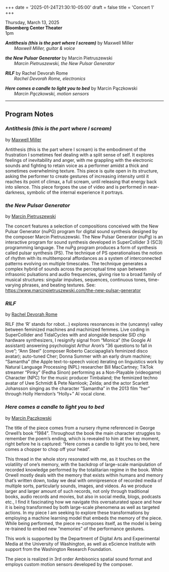 
+++
date = '2025-01-24T21:30:10-05:00'
draft = false
title = 'Concert 1'
+++

Thursday, March 13, 2025  
**Bloomberg Center Theater**  
1pm  

***Antithesis (this is the part where I scream)*** by Maxwell Miller  
&emsp;&emsp;*Maxwell Miller, guitar & voice*  



***the New Pulsar Generator*** by Marcin Pietruszewski  
&emsp;&emsp;*Marcin Pietruszewski, the New Pulsar Generator*  



***RILF*** by Rachel Devorah Rome  
&emsp;&emsp;*Rachel Devorah Rome, electronics*  



***Here comes a candle to light you to bed*** by Marcin Pączkowski  
&emsp;&emsp;*Marcin Pączkowski, motion sensors*  

---

## Program Notes

### *Antithesis (this is the part where I scream)*

by [Maxwell Miller](/bios/#maxwell-miller)

Antithesis (this is the part where I scream) is the embodiment of the frustration I sometimes feel dealing with a split sense of self. It explores feelings of inevitability and anger, with me grappling with the electronic sounds and fighting to retain voice as a performer amidst a thick and sometimes overwhelming texture. This piece is quite open in its structure, asking the performer to create gestures of increasing intensity until it reaches its point of climax, a full scream, until releasing that energy back into silence. This piece forgoes the use of video and is performed in near-darkness, symbolic of the internal experience it portrays.

### *the New Pulsar Generator*

by [Marcin Pietruszewski](/bios/#marcin-pietruszewski)

The concert features a selection of compositions conceived with the New Pulsar Generator (nuPG) program for digital sound synthesis designed by the composer Marcin Pietruszewski. The New Pulsar Generator (nuPg) is an interactive program for sound synthesis developed in SuperCollider 3 (SC3) programming language. The nuPg program produces a form of synthesis called pulsar synthesis (PS). The technique of PS operationalises the notion of rhythm with its multitemporal affordances as a system of interconnected patterns evolving on multiple timescales. The technique generates a complex hybrid of sounds across the perceptual time span between infrasonic pulsations and audio frequencies, giving rise to a broad family of musical structures: singular impulses, sequences, continuous tones, time-varying phrases, and beating textures. See: https://www.marcinpietruszewski.com/the-new-pulsar-generator

### *RILF*

by [Rachel Devorah Rome](/bios/#rachel-devorah-rome)

RILF (the ‘R’ stands for robot…) explores resonances in the (uncanny) valley between feminized machines and machinized femmes. Live coding in SuperCollider and TidalCycles with and alongside bespoke SID chip hardware synthesizers, I resignify signal from “Monica” (the Google AI assistant) answering psychologist Arthur Aron’s “36 questions to fall in love”; “Ann Steel” (composer Roberto Cacciapaglia’s feminized disco avatar); auto-tuned Cher; Donna Summer with an early drum machine; “Samantha” (the Apple text-to-speech voice) iterating on linguistics work by Natural Language Processing (NPL) researcher Bill MacCartney; TikTok streamer “Pinky” (Fedha Sinon) performing as a Non-Playable (videogame) Character (NPC) for the music producer Timbaland; the feminized techno avatar of Uwe Schmidt & Pete Namlook; Zelda; and the actor Scarlett Johansson singing as the character “Samantha” in the 2013 film “her” through Holly Herndon’s “Holly+” AI vocal clone.

### *Here comes a candle to light you to bed*

by [Marcin Pączkowski](/bios/#marcin-pączkowski)

The title of the piece comes from a nursery rhyme referenced in George Orwell’s book “1984”. Throughout the book the main character struggles to remember the poem’s ending, which is revealed to him at the key moment, right before he is captured: “Here comes a candle to light you to bed, here comes a chopper to chop off your head”.

This thread in the whole story resonated with me, as it touches on the volatility of one’s memory, with the backdrop of large-scale manipulation of recorded knowledge performed by the totalitarian regime in the book. While Orwell mostly deals with the memory that exists within humans and memory that’s written down, today we deal with omnipresence of recorded media of multiple sorts, particularly sounds, images, and videos. As we produce larger and larger amount of such records, not only through traditional books, audio records and movies, but also in social media, blogs, podcasts etc., I find it fascinating how we navigate this oversaturated space and how it is being transformed by both large-scale phenomena as well as targeted actions. In my piece I am seeking to explore these transformations by employing a machine learning model that embeds the memory of the piece. While being performed, the piece re-composes itself, as the model is being re-trained to embed new “memories” of the performance gestures.

This work is supported by the Department of Digital Arts and Experimental Media at the University of Washington, as well as eScience Institute with support from the Washington Research Foundation.

The piece is realized in 3rd order Ambisonics spatial sound format and employs custom motion sensors developed by the composer.


